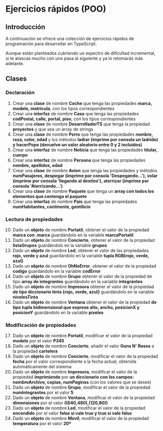# Ejercicios rápidos (POO)

## Introducción

A continuación se ofrece una colección de ejercicios rápidos de programación para desarrollar en TypeScript.

Aunque están planteados cubriendo un espectro de dificultad incremental, si te atascas mucho con uno pasa al siguiente y ya lo retomarás más adelante.

## Clases

### Declaración

1. Crear una **clase** de nombre **Coche** que tenga las propiedades **marca, modelo, matricula**, con los tipos correspondientes
2. Crear una **interfaz** de nombre **Casa** que tenga las propiedades **codPostal, calle, portal, piso**, con los tipos correspondientes
3. Crear una **clase** de nombre **DesarrolladorTS** que tenga la propiedad **proyectos** y que sea un array de strings
4. Crear una **clase** de nombre **Perro** que tenga las propiedades **nombre, raza, color, edad** y los métodos **ladrar (imprime por consola un ladrido) y hacerPopo (devuelve un valor aleatorio entre 0 y 2 incluidos)**
5. Crear una **interfaz** de nombre **Noticia** que tenga las propiedades **titular, cuerpo**
6. Crear una **interfaz** de nombre **Persona** que tenga las propiedades **nombre, apellidos, edad**
7. Crear una **clase** de nombre **Avion** que tenga las propiedades y métodos **numPasajeros, despegar (imprime por consola 'Despegando...'), volar (imprime por consola 'llegando al destino'), aterrizar (imprime por consola 'Aterrizando...')**
8. Crear una **clase** de nombre **Paquete** que tenga un **array con todos los elementos que contenga el paquete**
9. Crear una **interfaz** de nombre **Pais** que tenga las propiedades **numHabitantes, continente, gentilicio**

### Lectura de propiedades

10. Dado un **objeto** de nombre **Portatil**, obtener el valor de la propiedad **marca con .marca** guardándolo en la variable **marcaPortatil**
11. Dado un **objeto** de nombre **Concierto**, obtener el valor de la propiedad **listaGrupos** guardándolo en la variable **grupos**
12. Dado un **objeto** de nombre **Led**, obtener el valor de las propiedades **rojo, verde y azul** guardándolo en la variable **tupla RGB(rojo, verde, azul)**
13. Dado un **objeto** de nombre **OhNoError**, obtener el valor de la propiedad **codigo** guardándolo en la variable **codError**
14. Dado un **objeto** de nombre **Grupo** obtener el valor de la propiedad de tipo **array de integrantes** guardándolo en la variable **integrantes**
15. Dado un **objeto** de nombre **Impresora** obtener el valor de la propiedad **de tipo diccionario tinta {rojo, verde, azul}** guardándolo en la variable **nivelesTinta**
16. Dado un **objeto** de nombre **Ventana** obtener el valor de la propiedad **de tipo tupla bidimensional que exprese alto, ancho, posicionX y posicionY** guardándolo en la variable **pixeles**

### Modificación de propiedades

17. Dado un **objeto** de nombre **Portatil**, modificar el valor de la propiedad **modelo** por el valor **P345**
18. Dado un **objeto** de nombre **Concierto**, añadir el valor **Guns N' Roses** a la propiedad **cartelera**
19. Dado un **objeto** de nombre **Concierto**, modificar el valor de la propiedad **fecha** por el valor correspondiente a la fecha actual, obtenida automáticamente del sistema
20. Dado un **objeto** de nombre **Impresora**, modificar el valor de la propiedad **imprimiendo** por **un diccionario con los campos: nombreArchivo, copias, numPaginas** (con los valores que se desee)
21. Dado un **objeto** de nombre **Grupo**, modificar el valor de la propiedad **numIntegrantes** por el valor **5**
22. Dado un **objeto** de nombre **Ventana**, modificar el valor de la propiedad **dimensiones** por el valor **((640,480),(120,80))**
23. Dado un **objeto** de nombre **Led**, modificar el valor de la propiedad **encendido** por el valor **false si vale true y true si vale false**
24. Dado un **objeto** de nombre **Movil**, modificar el valor de la propiedad **temperatura** por el valor **20º**
